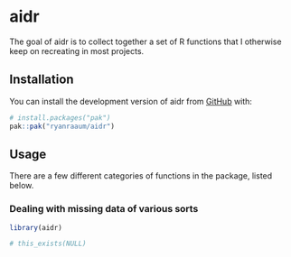 
<!-- README.md is generated from README.Rmd. Please edit that file -->

# aidr

<!-- badges: start -->
<!-- badges: end -->

The goal of aidr is to collect together a set of R functions that I
otherwise keep on recreating in most projects.

## Installation

You can install the development version of aidr from
[GitHub](https://github.com/) with:

``` r
# install.packages("pak")
pak::pak("ryanraaum/aidr")
```

## Usage

There are a few different categories of functions in the package, listed
below.

### Dealing with missing data of various sorts

``` r
library(aidr)

# this_exists(NULL)
```
